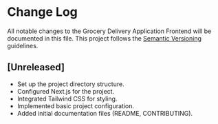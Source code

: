 # Change Log

All notable changes to the Grocery Delivery Application Frontend will be documented in this file. This project follows the [Semantic Versioning](https://semver.org/) guidelines.

## [Unreleased]
- Set up the project directory structure.
- Configured Next.js for the project.
- Integrated Tailwind CSS for styling.
- Implemented basic project configuration.
- Added initial documentation files (README, CONTRIBUTING).

